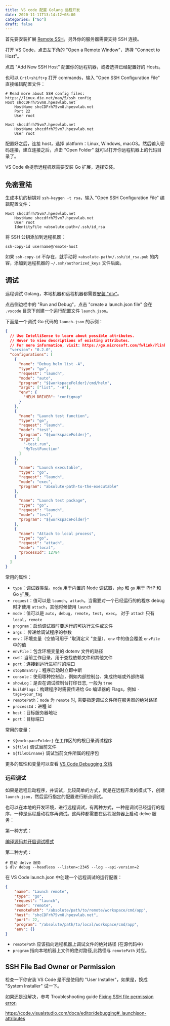 ```yaml
---
title: VS code 配置 Golang 远程开发
date: 2020-11-11T13:14:12+08:00
categories: ["Go"]
draft: false
---
```


首先要安装扩展 [Remote SSH](https://code.visualstudio.com/docs/remote/ssh)，另外你的服务器需要支持 SSH 连接。

打开 VS Code，点击左下角的 "Open a Remote Window"，选择 "Connect to Host"。

点击 "Add New SSH Host" 配置你的远程机器，或者选择已经配置好的 Hosts。

也可以 `Crtl+shift+p` 打开 commands，输入 "Open SSH Configuration File" 直接编辑配置文件：

```
# Read more about SSH config files: https://linux.die.net/man/5/ssh_config
Host shcCDFrh75vm8.hpeswlab.net
    HostName shcCDFrh75vm8.hpeswlab.net
    Port 22
    User root

Host shccdfrh75vm7.hpeswlab.net
    HostName shccdfrh75vm7.hpeswlab.net
    User root
```

配置好之后，连接 host，选择 platform：Linux, Windows, macOS。然后输入密码连接，建立连接之后，点击 "Open Folder" 就可以打开你远程机器上的代码目录了。

VS Code 会提示远程机器需要安装 Go 扩展，选择安装。

## 免密登陆

生成本机的秘钥对 `ssh-keygen -t rsa`，输入 "Open SSH Configuration File" 编辑配置文件：

```
Host shccdfrh75vm7.hpeswlab.net
    HostName shccdfrh75vm7.hpeswlab.net
    User root
    IdentityFile <absolute-path>/.ssh/id_rsa
```

将 SSH 公钥添加到远程机器：

```
ssh-copy-id username@remote-host
```

如果 `ssh-copy-id` 不存在，就手动将 `<absolute-path>/.ssh/id_rsa.pub` 的内容，添加到远程机器的 `~/.ssh/authorized_keys` 文件后面。

## 调试

远程调试 Golang，本地机器和远程机器都需要[安装 "dlv"](https://github.com/derekparker/delve/blob/master/Documentation/installation/README.md)。

点击侧边栏中的 "Run and Debug"，点击 "create a launch.json file" 会在 `.vscode` 目录下创建一个运行配置文件 `launch.json`。

下面是一个调试 Go 代码的 `launch.json` 的示例：
```json
{
  // Use IntelliSense to learn about possible attributes.
  // Hover to view descriptions of existing attributes.
  // For more information, visit: https://go.microsoft.com/fwlink/?linkid=830387
  "version": "0.2.0",
  "configurations": [
    {
      "name": "Debug helm list -A",
      "type": "go",
      "request": "launch",
      "mode": "auto",
      "program": "${workspaceFolder}/cmd/helm",
      "args": ["list", "-A"],
      "env": {
        "HELM_DRIVER": "configmap"
      }
    },
    {
      "name": "Launch test function",
      "type": "go",
      "request": "launch",
      "mode": "test",
      "program": "${workspaceFolder}",
      "args": [
        "-test.run",
        "MyTestFunction"
      ]
    },
    {
      "name": "Launch executable",
      "type": "go",
      "request": "launch",
      "mode": "exec",
      "program": "absolute-path-to-the-executable"
    },
    {
      "name": "Launch test package",
      "type": "go",
      "request": "launch",
      "mode": "test",
      "program": "${workspaceFolder}"
    },
    {
      "name": "Attach to local process",
      "type": "go",
      "request": "attach",
      "mode": "local",
      "processId": 12784
    }
  ]
}
```

常用的属性：
- `type`：调试器类型。`node` 用于内置的 Node 调试器，`php` 和 `go` 用于 PHP 和 Go 扩展。
- `request`：值可以是 `launch`，`attach`。当需要对一个已经运行的的程序 debug 时才使用 `attach`，其他时候使用 `launch`
- `mode`：值可以是 `auto`，`debug`，`remote`，`test`，`exec`。 对于 `attach` 只有 `local`，`remote`
- `program`：启动调试器时要运行的可执行文件或文件
- `args`： 传递给调试程序的参数
- `env`：环境变量（空值可用于 "取消定义 "变量），`env` 中的值会覆盖 `envFile` 中的值
- `envFile`：包含环境变量的 dotenv 文件的路径
- `cwd`：当前工作目录，用于查找依赖文件和其他文件
- `port`：连接到运行进程时的端口
- `stopOnEntry`：程序启动时立即中断
- `console`：使用哪种控制台，例如内部控制台、集成终端或外部终端
- `showLog`：是否在调试控制台打印日志, 一般为 `true`
- `buildFlags`：构建程序时需要传递给 Go 编译器的 Flags，例如 `-tags=your_tag`
- `remotePath`：`mode` 为 `remote` 时, 需要指定调试文件所在服务器的绝对路径
- `processId`：进程 id
- `host`：目标服务器地址
- `port`：目标端口

常用的变量：

- `${workspaceFolder}` 在工作区的的根目录调试程序
- `${file}` 调试当前文件
- `${fileDirname}` 调试当前文件所属的程序包

更多的属性和变量可以查看 [VS Code Debugging 文档](https://code.visualstudio.com/docs/editor/debugging)

### 远程调试

如果是远程启动程序，并调试，比较简单的方式，就是在远程开发的模式下，创建 `launch.json`，然后运行指定的配置进行断点调试。

也可以在本地的开发环境，进行远程调试，有两种方式，一种是调试已经运行的程序，一种是远程启动程序再调试。这两种都需要在远程服务器上启动 delve 服务：

第一种方式：

[编译源码并开启调试模式](https://shipengqi.github.io/posts/2020-04-09-go-remote-debug/#%E7%BC%96%E8%AF%91%E6%BA%90%E7%A0%81%E5%B9%B6%E5%BC%80%E5%90%AF%E8%B0%83%E8%AF%95%E6%A8%A1%E5%BC%8F)

第二种方式：
```
# 启动 delve 服务
$ dlv debug --headless --listen=:2345 --log --api-version=2
```

在 VS Code launch.json 中创建一个远程调试的运行配置：

```json
{
    "name": "Launch remote", 
    "type": "go",
    "request": "launch",
    "mode": "remote",
    "remotePath": "/absolute/path/to/remote/workspace/cmd/app",
    "host": "shcCDFrh75vm8.hpeswlab.net",
    "port": 22,
    "program": "/absolute/path/to/local/workspace/cmd/app",
    "env": {}
}

```

- `remotePath` 应该指向远程机器上调试文件的绝对路径 (在源代码中)
- `program` 指向本地机器上文件的绝对路径,此路径与 `remotePath` 对应。

## SSH File Bad Owner or Permission

检查一下你安装 VS Code 是不是使用的 "User Installer"，如果是，换成 "System Installer" 试一下。

如果还是没解决，参考 Troubleshooting guide [Fixing SSH file permission error](https://github.com/microsoft/vscode-docs/blob/main/docs/remote/troubleshooting.md#fixing-ssh-file-permission-errors)。



https://code.visualstudio.com/docs/editor/debugging#_launchjson-attributes